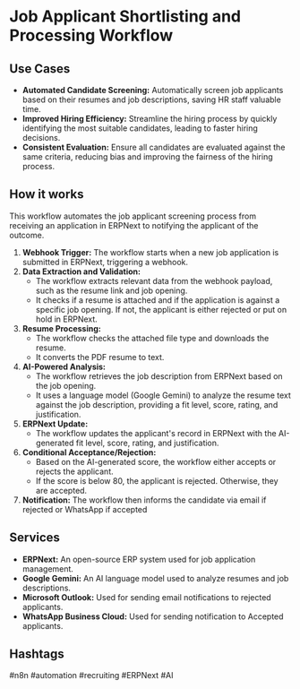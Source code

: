 # Job Applicant Shortlisting and Processing Workflow

## Use Cases

- **Automated Candidate Screening:** Automatically screen job applicants based on their resumes and job descriptions, saving HR staff valuable time.
- **Improved Hiring Efficiency:** Streamline the hiring process by quickly identifying the most suitable candidates, leading to faster hiring decisions.
- **Consistent Evaluation:** Ensure all candidates are evaluated against the same criteria, reducing bias and improving the fairness of the hiring process.

## How it works

This workflow automates the job applicant screening process from receiving an application in ERPNext to notifying the applicant of the outcome.

1.  **Webhook Trigger:** The workflow starts when a new job application is submitted in ERPNext, triggering a webhook.
2.  **Data Extraction and Validation:**
    *   The workflow extracts relevant data from the webhook payload, such as the resume link and job opening.
    *   It checks if a resume is attached and if the application is against a specific job opening. If not, the applicant is either rejected or put on hold in ERPNext.
3.  **Resume Processing:**
    *   The workflow checks the attached file type and downloads the resume.
    *   It converts the PDF resume to text.
4.  **AI-Powered Analysis:**
    *   The workflow retrieves the job description from ERPNext based on the job opening.
    *   It uses a language model (Google Gemini) to analyze the resume text against the job description, providing a fit level, score, rating, and justification.
5.  **ERPNext Update:**
    *   The workflow updates the applicant's record in ERPNext with the AI-generated fit level, score, rating, and justification.
6.  **Conditional Acceptance/Rejection:**
    *   Based on the AI-generated score, the workflow either accepts or rejects the applicant.
    *   If the score is below 80, the applicant is rejected. Otherwise, they are accepted.
7.  **Notification:** The workflow then informs the candidate via email if rejected or WhatsApp if accepted

## Services

-   **ERPNext:** An open-source ERP system used for job application management.
-   **Google Gemini:** An AI language model used to analyze resumes and job descriptions.
-   **Microsoft Outlook:** Used for sending email notifications to rejected applicants.
-   **WhatsApp Business Cloud:** Used for sending notification to Accepted applicants.

## Hashtags

#n8n #automation #recruiting #ERPNext #AI
